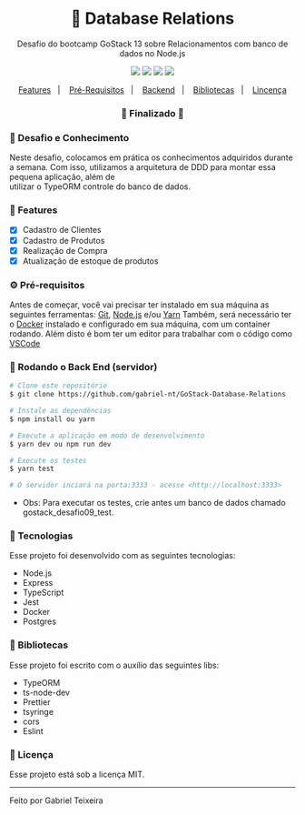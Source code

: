 <h1 align="center">
    🚀 Database Relations
</h1>
<p align="center">Desafio do bootcamp GoStack 13 sobre Relacionamentos com banco de dados no Node.js</p>

<p align="center">
  <img src="https://img.shields.io/badge/node-12.13.1-green"/>
  <!--<img src="https://img.shields.io/badge/repo%20size-2.00%20MB-informational" />-->
  <img src="https://img.shields.io/badge/score-10.00-important" />
  <img src="https://img.shields.io/badge/last%20commit-september-blue" />
  <img src="https://img.shields.io/badge/license-MIT-success"/>
</p>

<p align="center">
  <a href="#-features">Features</a>&nbsp;&nbsp;&nbsp;|&nbsp;&nbsp;&nbsp;
  <a href="#-pré-requisitos">Pré-Requisitos</a>&nbsp;&nbsp;&nbsp;|&nbsp;&nbsp;&nbsp;
  <a href="#-rodando-o-back-end-servidor">Backend</a>&nbsp;&nbsp;&nbsp;|&nbsp;&nbsp;&nbsp;
  <a href="#-bibliotecas">Bibliotecas</a>&nbsp;&nbsp;&nbsp;|&nbsp;&nbsp;&nbsp;
  <a href="#-licença">Lincença</a>
</p>

<h3 align="center"> 
🚧  Finalizado  🚧
</h3>

### 📌 Desafio e Conhecimento
Neste desafio, colocamos em prática os conhecimentos adquiridos durante a semana.
Com isso, utilizamos a arquitetura de DDD para montar essa pequena aplicação, além de  
utilizar o TypeORM controle do banco de dados.

### 📎 Features

- [x] Cadastro de Clientes
- [x] Cadastro de Produtos
- [x] Realização de Compra
- [x] Atualização de estoque de produtos

### ⚙ Pré-requisitos

Antes de começar, você vai precisar ter instalado em sua máquina as seguintes ferramentas:
[Git](https://git-scm.com), [Node.js](https://nodejs.org/en/) e/ou [Yarn](https://https://yarnpkg.com/)
Também, será necessário ter o [Docker](https://www.docker.com/) instalado e configurado em sua máquina, com um container rodando.
Além disto é bom ter um editor para trabalhar com o código como [VSCode](https://code.visualstudio.com/)

### 🎲 Rodando o Back End (servidor)

```bash
# Clone este repositório
$ git clone https://github.com/gabriel-nt/GoStack-Database-Relations

# Instale as dependências
$ npm install ou yarn

# Execute a aplicação em modo de desenvolvimento
$ yarn dev ou npm run dev

# Execute os testes
$ yarn test

# O servidor inciará na porta:3333 - acesse <http://localhost:3333>
```

* Obs: Para executar os testes, crie antes um banco de dados chamado gostack_desafio09_test.

### 🚀 Tecnologias

Esse projeto foi desenvolvido com as seguintes tecnologias:

- Node.js
- Express
- TypeScript
- Jest
- Docker
- Postgres

### 📕 Bibliotecas

Esse projeto foi escrito com o auxílio das seguintes libs:

- TypeORM
- ts-node-dev
- Prettier
- tsyringe
- cors
- Eslint

### 📝 Licença

Esse projeto está sob a licença MIT.

<hr/>

Feito por Gabriel Teixeira
